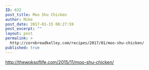 ```yaml
---
ID: 632
post_title: Moo Shu Chicken
author: Mike
post_date: 2017-01-15 08:27:59
post_excerpt: ""
layout: post
permalink: >
  http://cornbreadkelley.com/recipes/2017/01/moo-shu-chicken/
published: true
---
```

http://thewoksoflife.com/2015/11/moo-shu-chicken/
